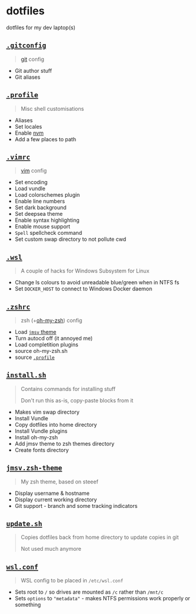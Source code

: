 # dotfiles
dotfiles for my dev laptop(s)

## [`.gitconfig`](.gitconfig)

> [git](https://git-scm.com/) config

- Git author stuff
- Git aliases

## [`.profile`](.profile)

> Misc shell customisations

- Aliases
- Set locales
- Enable [nvm](https://github.com/creationix/nvm)
- Add a few places to path

## [`.vimrc`](.vimrc)

> [vim](https://github.com/vim/vim) config

- Set encoding
- Load vundle
- Load colorschemes plugin
- Enable line numbers
- Set dark background
- Set deepsea theme
- Enable syntax highlighting
- Enable mouse support
- `Spell` spellcheck command
- Set custom swap directory to not pollute cwd

## [`.wsl`](.wsl)

> A couple of hacks for Windows Subsystem for Linux

- Change ls colours to avoid unreadable blue/green when in NTFS fs
- Set `DOCKER_HOST` to connect to Windows Docker daemon

## [`.zshrc`](.zshrc)

> zsh (+[oh-my-zsh](https://github.com/robbyrussell/oh-my-zsh)) config

- Load [`jmsv` theme](jmsv.zsh-theme)
- Turn autocd off (it annoyed me)
- Load completition plugins
- source oh-my-zsh.sh
- source [`.profile`](.profile)

## [`install.sh`](install.sh)

> Contains commands for installing stuff
>
> Don't run this as-is, copy-paste blocks from it

- Makes vim swap directory
- Install Vundle
- Copy dotfiles into home directory
- Install Vundle plugins
- Install oh-my-zsh
- Add jmsv theme to zsh themes directory
- Create fonts directory

## [`jmsv.zsh-theme`](jmsv.zsh-theme)

> My zsh theme, based on steeef

- Display username & hostname
- Display current working directory
- Git support - branch and some tracking indicators

## [`update.sh`](update.sh)

> Copies dotfiles back from home directory to update copies in git
>
> Not used much anymore

## [`wsl.conf`](wsl.conf)

> WSL config to be placed in `/etc/wsl.conf`

- Sets root to `/` so drives are mounted as `/c` rather than `/mnt/c`
- Sets `options` to `"metadata"` - makes NTFS permissions work properly or something

